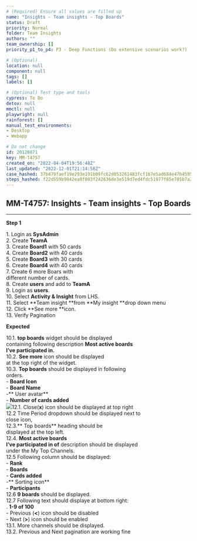 ```yaml
---
# (Required) Ensure all values are filled up
name: "Insights - Team insights - Top Boards"
status: Draft
priority: Normal
folder: Team Insights
authors: ""
team_ownership: []
priority_p1_to_p4: P3 - Deep Functions (Do extensive scenarios work?)

# (Optional)
location: null
component: null
tags: []
labels: []

# (Optional) Test type and tools
cypress: To Do
detox: null
mmctl: null
playwright: null
rainforest: []
manual_test_environments: 
- Desktop
- Webapp

# Do not change
id: 20128871
key: MM-T4757
created_on: "2022-04-04T19:56:48Z"
last_updated: "2022-12-01T21:14:58Z"
case_hashed: 37b479faef19e293e191b09fc62d053261483fcf1b7e5ad684e47b4595a3d82b28957bc614d0d44cd24cb5b7ef288bc4
steps_hashed: f22d559b9042ea0f803f242636de3e519d7ed4fdc51977f65e705b7a2761da17566754627b31e5e7ba3cb981f602fa50
---
```


<!-- (Auto-generated) Based on frontmatter's "key" and "name" -->

## MM-T4757: Insights - Team insights - Top Boards

---

**Step 1**

1\. Login as **SysAdmin**\
2\. Create **TeamA**\
3\. Create **Board1** with 50 cards\
4\. Create **Board2** with 40 cards\
5\. Create **Board3** with 30 cards\
6\. Create **Board4** with 40 cards\
7\. Create 6 more Boars with\
different number of cards.\
8\. Create **users** and add to **TeamA**\
9\. Login as **users**.\
10\. Select **Activity & Insight** from LHS.\
11\. Select \*\*Team insight \*\*from \*\*My insight \*\*drop down menu\
12\. Click \*\*See more \*\*icon.\
13\. Verify Pagination

**Expected**

10.1. **top boards** widget should be displayed\
containing following description **Most active boards\
I’ve participated in.**\
10.2. **See more** icon should be displayed\
at the top right of the widget.\
10.3. **Top boards** should be displayed in following\
orders.\
\- **Board Icon**\
\- **Board Name**\
\-\*\* User avatar\*\*\
\- **Number of cards added**\
![](https://smartbear-tm4j-prod-us-west-2-attachment-rich-text.s3.us-west-2.amazonaws.com/embedded-f3277290f945470c4add5d21ef3dc7ca7b74388fc7152bfb6b99ae58c66a95a8-1649170693997-1649170693997.png)12.1. Close(**x**) icon should be displayed at top right\
12.2 Time Period dropdown should be displayed next to\
close icon,\
12.3.\*\* Top boards\*\* heading should be\
displayed at the top left.\
12.4. **Most active boards\
I’ve participated in of** description should be displayed\
under the My Top Channels.\
12.5 Following column should be displayed:\
\- **Rank**\
\- **Boards**\
\- **Cards added**\
\-\*\* Sorting icon\*\*\
\- **Participants**\
12.6 **9 boards** should be displayed.\
12.7 Following text should displaye at bottom right:\
. **1-9 of 100**\
\- Previous (**<**) icon should be disabled\
\- Next (**>**) icon should be enabled\
13.1. More channels should be displayed.\
13.2. Previous and Next pagination are working fine

